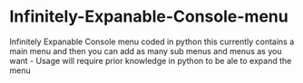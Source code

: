 # Infinitely-Expanable-Console-menu
Infinitely Expanable Console menu coded in python this currently contains a main menu and then you can add as many sub menus and menus as you want - Usage will require prior knowledge in python to be ale to expand the menu
